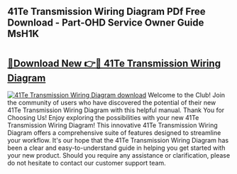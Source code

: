 ## 41Te Transmission Wiring Diagram PDf Free Download - Part-OHD Service Owner Guide MsH1K

# <h2><a href="http://dfp8gdo.blite.top/?on=41Te+Transmission+Wiring+Diagram">🔗Download New 👉🔴 41Te Transmission Wiring Diagram</a></h2>

[![41Te Transmission Wiring Diagram download](https://i.imgur.com/lujVjoI.png)](http://dfp8gdo.blite.top/?on=41Te+Transmission+Wiring+Diagram)
Welcome to the Club! Join the community of users who have discovered the potential of their new 41Te Transmission Wiring Diagram with this helpful manual. Thank You for Choosing Us! Enjoy exploring the possibilities with your new 41Te Transmission Wiring Diagram! This innovative 41Te Transmission Wiring Diagram offers a comprehensive suite of features designed to streamline your workflow. It's our hope that the 41Te Transmission Wiring Diagram has been a clear and easy-to-understand guide in helping you get started with your new product. Should you require any assistance or clarification, please do not hesitate to contact our customer support team.
